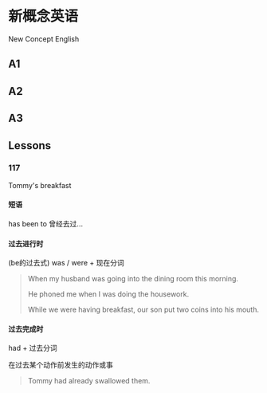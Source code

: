 # 新概念英语

New Concept English

## A1

## A2

## A3

## Lessons

### 117

Tommy's breakfast

#### 短语

has been to 曾经去过...

#### 过去进行时

(be的过去式) was / were + 现在分词

> When my husband was going into the dining room this morning.
> 
> He phoned me when I was doing the housework.
> 
> While we were having breakfast, our son put two coins into his mouth.

#### 过去完成时

had + 过去分词

在过去某个动作前发生的动作或事

> Tommy had already swallowed them. 






